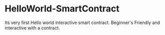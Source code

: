 # HelloWorld-SmartContract
Its very  first  Hello world interactive  smart contract.
Beginner's Friendly and interactive with a contract.


